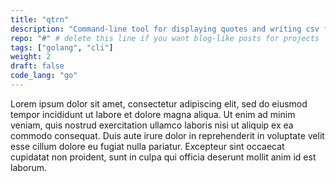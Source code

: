 ```yaml
---
title: "qtrn"
description: "Command-line tool for displaying quotes and writing csv files"
repo: "#" # delete this line if you want blog-like posts for projects
tags: ["golang", "cli"]
weight: 2
draft: false
code_lang: "go"
---
```


Lorem ipsum dolor sit amet, consectetur adipiscing elit, sed do eiusmod tempor incididunt ut labore et dolore magna aliqua. Ut enim ad minim veniam, quis nostrud exercitation ullamco laboris nisi ut aliquip ex ea commodo consequat. Duis aute irure dolor in reprehenderit in voluptate velit esse cillum dolore eu fugiat nulla pariatur. Excepteur sint occaecat cupidatat non proident, sunt in culpa qui officia deserunt mollit anim id est laborum.
